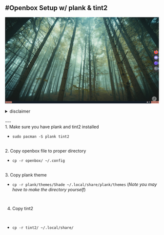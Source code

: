 #Openbox Setup w/ plank & tint2
---
![openbox](/images/OPENBOX.png)
  
<details>
<summary>disclaimer</summary>
<br>
- The tint2rc is the same as `Repentance` in here- https://github.com/downthecrop/tint2-theme-collections
<br>
- The plank theme is shade from here- https://www.github.com/kennyh7279/plank-themes
</details>
<br>
---
<br>
1. Make sure you have plank and tint2 installed 
<br>

- `sudo pacman -S plank tint2`
<br>
2. Copy openbox file to proper directory 
<br>

- `cp -r openbox/ ~/.config`
<br>
3. Copy plank theme 
<br>

- `cp -r plank/themes/Shade ~/.local/share/plank/themes` (*Note you may have to make the directory yourself*)
<br>

4. Copy tint2
<br>

- `cp -r tint2/ ~/.local/share/`
